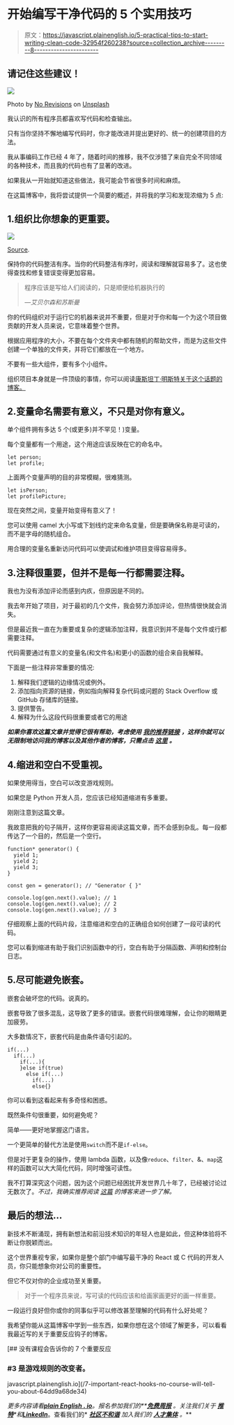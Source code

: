 # 开始编写干净代码的 5 个实用技巧

> 原文：<https://javascript.plainenglish.io/5-practical-tips-to-start-writing-clean-code-32954f260238?source=collection_archive---------8----------------------->

## 请记住这些建议！

![](img/14baa021b897dc7326aed0424e208b83.png)

Photo by [No Revisions](https://unsplash.com/@norevisions?utm_source=medium&utm_medium=referral) on [Unsplash](https://unsplash.com?utm_source=medium&utm_medium=referral)

我认识的所有程序员都喜欢写代码和检查输出。

只有当你坚持不懈地编写代码时，你才能改进并提出更好的、统一的创建项目的方法。

我从事编码工作已经 4 年了，随着时间的推移，我不仅涉猎了来自完全不同领域的各种技术，而且我的代码也有了显著的改进。

如果我从一开始就知道这些做法，我可能会节省很多时间和麻烦。

在这篇博客中，我将尝试提供一个简要的概述，并将我的学习和发现浓缩为 5 点:

## 1.组织比你想象的更重要。

![](img/51f7c20e4491dc20755fb565b4291b1e.png)

[Source](https://jonvadillo.com/nested-react-components/).

保持你的代码整洁有序。当你的代码整洁有序时，阅读和理解就容易多了。这也使得查找和修复错误变得更加容易。

> 程序应该是写给人们阅读的，只是顺便给机器执行的
> 
> *—艾贝尔森和苏斯曼*

你的代码组织对于运行它的机器来说并不重要，但是对于你和每一个为这个项目做贡献的开发人员来说，它意味着整个世界。

根据应用程序的大小，不要在每个文件夹中都有随机的帮助文件，而是为这些文件创建一个单独的文件夹，并将它们都放在一个地方。

不要有一些大组件，要有多个小组件。

组织项目本身就是一件顶级的事情，你可以阅读[康斯坦丁·明斯特关于这个话题的](https://medium.com/u/8f0f16947df9?source=post_page-----32954f260238--------------------------------) [博客。](https://konstantinmuenster.medium.com/how-to-plan-and-organize-a-react-project-by-building-a-weather-app-95175b11bd01)

## 2.变量命名需要有意义，不只是对你有意义。

单个组件拥有多达 5 个(或更多)并不罕见！)变量。

每个变量都有一个用途，这个用途应该反映在它的命名中。

```
let person;
let profile;
```

上面两个变量声明的目的非常模糊，很难猜测。

```
let isPerson;
let profilePicture;
```

现在突然之间，变量开始变得有意义了！

您可以使用 camel 大小写或下划线约定来命名变量，但是要确保名称是可读的，而不是字母的随机组合。

用合理的变量名重新访问代码可以使调试和维护项目变得容易得多。

## 3.注释很重要，但并不是每一行都需要注释。

我也为没有添加评论而感到内疚，但原因是不同的。

我去年开始了项目，对于最初的几个文件，我会努力添加评论，但热情很快就会消失。

但是最近我一直在为重要或复杂的逻辑添加注释，我意识到并不是每个文件或行都需要注释。

代码需要通过有意义的变量名(和文件名)和更小的函数的组合来自我解释。

下面是一些注释非常重要的情况:

1.  解释我们逻辑的边缘情况或例外。
2.  添加指向资源的链接，例如指向解释复杂代码或问题的 Stack Overflow 或 GitHub 存储库的链接。
3.  提供警告。
4.  解释为什么这段代码很重要或者它的用途

***如果你喜欢这篇文章并觉得它很有帮助，考虑使用*** [***我的推荐链接***](https://medium.com/@anuragkanoria/membership) ***，这样你就可以无限制地访问我的博客以及其他作者的博客，只需点击*** [***这里***](https://medium.com/@anuragkanoria/membership) ***。***

## 4.缩进和空白不受重视。

如果使用得当，空白可以改变游戏规则。

如果您是 Python 开发人员，您应该已经知道缩进有多重要。

刚刚注意到这篇文章。

我故意把我的句子隔开，这样你更容易阅读这篇文章，而不会感到杂乱。每一段都传达了一个目的，然后是一个空行。

```
function* generator() {
  yield 1;
  yield 2;
  yield 3;
}

const gen = generator(); // "Generator { }"

console.log(gen.next().value); // 1
console.log(gen.next().value); // 2
console.log(gen.next().value); // 3
```

仔细观察上面的代码片段，注意缩进和空白的正确组合如何创建了一段可读的代码。

您可以看到缩进有助于我们识别函数中的行，空白有助于分隔函数、声明和控制台日志。

## 5.尽可能避免嵌套。

嵌套会破坏您的代码。说真的。

嵌套导致了很多混乱，这导致了更多的错误。嵌套代码很难理解，会让你的眼睛更加疲劳。

大多数情况下，嵌套代码是由条件语句引起的。

```
if(...)
  if(...)
    if(...){
    }else if(true)
      else if(...)
        if(...)
        else{}
```

你可以看到这看起来有多奇怪和困惑。

既然条件句很重要，如何避免呢？

简单——更好地掌握这门语言。

一个更简单的替代方法是使用`switch`而不是`if-else`。

但是对于更复杂的操作，使用 lambda 函数，以及像`reduce`、`filter`、&、`map`这样的函数可以大大简化代码，同时增强可读性。

我不打算深究这个问题，因为这个问题已经困扰开发世界几十年了，已经被讨论过无数次了。*不过，我确实推荐阅读* [*这篇*](https://thepythoncorner.com/posts/2017-12-04-the-art-of-avoiding-nested-code/) *的博客来进一步了解。*

## 最后的想法…

新技术不断涌现，拥有新想法和前沿技术知识的年轻人也是如此，但这种体验将不断让你脱颖而出。

这个世界重视专家，如果你是整个部门中编写最干净的 React 或 C 代码的开发人员，你只能想象你对公司的重要性。

但它不仅对你的企业成功至关重要。

> 对于一个程序员来说，写可读的代码应该和给画家画更好的画一样重要。

一段运行良好但你或你的同事似乎可以修改甚至理解的代码有什么好处呢？

我希望你能从这篇博客中学到一些东西，如果你想在这个领域了解更多，可以看看我最近写的关于重要反应钩子的博客。

[](/7-important-react-hooks-no-course-will-tell-you-about-64dd9a68de34) [## 没有课程会告诉你的 7 个重要反应

### #3 是游戏规则的改变者。

javascript.plainenglish.io](/7-important-react-hooks-no-course-will-tell-you-about-64dd9a68de34) 

*更多内容请看*[***plain English . io***](https://plainenglish.io/)*。报名参加我们的**[***免费周报***](http://newsletter.plainenglish.io/) *。关注我们关于* [***推特***](https://twitter.com/inPlainEngHQ)**和*[***LinkedIn***](https://www.linkedin.com/company/inplainenglish/)*。查看我们的* [***社区不和谐***](https://discord.gg/GtDtUAvyhW) *加入我们的* [***人才集体***](https://inplainenglish.pallet.com/talent/welcome) *。***
